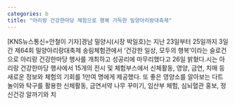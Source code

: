 ```yaml
---
categories: b
title: "아리랑 건강한마당 체험으로 행복 가득한 밀양아리랑대축제"
---
```

[KNS뉴스통신=안철이 기자]경남 밀양시(시장 박일호)는 지난 23일부터 25일까지 3일 간 제64회 밀양아리랑대축제 송림체험관에서 ‘건강한 일상, 모두의 행복’이라는 슬로건으로 아리랑 건강한마당 행사를 개최하고 성공리에 마무리했다고 26일 밝혔다.시는 아리랑 건강한마당 행사에서 15개의 전시 및 체험부스에서 신체활동, 영양, 금연, 치매 등 새로운 정보와 체험의 기회를 1만여 명에게 제공했다. 또 좋은 영양소를 알아보는 다트 놀이와 탁구를 활용한 신체활동, 금연서약 나무 꾸미기, 임산부 체험, 심뇌혈관 홍보, 정신건강 알까기와 치
